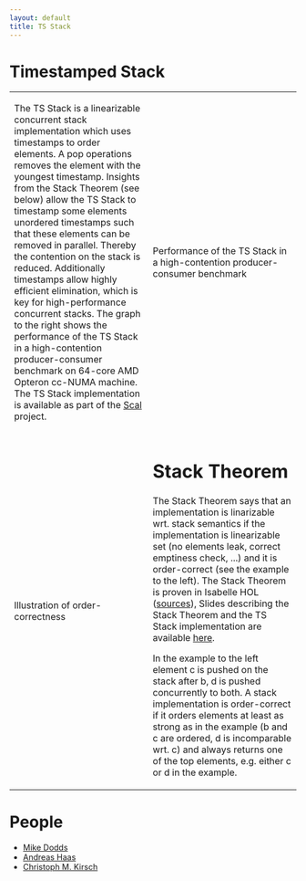 ```yaml
---
layout: default
title: TS Stack
---
```


# Timestamped Stack

<table>
<tr>
<td valign="top" width="480">

The TS Stack is a linearizable concurrent stack implementation which uses
timestamps to order elements. A pop operations removes the element with the
youngest timestamp. Insights from the Stack Theorem (see below) allow the
TS Stack to timestamp some elements unordered timestamps such that these
elements can be removed in parallel. Thereby the contention on the stack is
reduced. Additionally timestamps allow highly efficient elimination, which
is key for high-performance concurrent stacks. The graph to the right shows
the performance of the TS Stack in a high-contention producer-consumer
benchmark on 64-core AMD Opteron cc-NUMA machine. The TS Stack
implementation is available as part of the <a href="../">Scal</a> project.

</td>
<td>
<object type="image/svg+xml" data="prodcon.svg">
  Performance of the TS Stack in a high-contention producer-consumer benchmark
</object>
</td>
</tr>
<tr/>
<tr>
<td>

<object type="image/svg+xml" data="order_correct.svg">
Illustration of order-correctness
</object>

</td>
<td width="480">
<h1>Stack Theorem</h1>
<p>
The Stack Theorem says that an implementation is linarizable wrt. stack
semantics if the implementation is linearizable set (no elements leak,
correct emptiness check, ...) and it is order-correct (see the example to
the left). The Stack Theorem is proven in Isabelle HOL (<a
href="stackthm.tgz">sources</a>), Slides describing the Stack Theorem and
the TS Stack implementation are available <a
href="http://www.cs.uni-salzburg.at/~ahaas/slides/frida14.svg">here</a>.
</p>

<p>
In the example to the left element c is pushed on the stack after b, d is pushed
concurrently to both.  A stack implementation is order-correct if it orders
elements at least as strong as in the example (b and c are ordered, d is
incomparable wrt. c) and always returns one of the top elements, e.g.
either c or d in the example.
</p>
</td>
</tr>
</table>

<h1>People</h1>
<ul>
  <li><a href="http://www-users.cs.york.ac.uk/~miked/">Mike Dodds</a></li>
  <li><a href="http://cs.uni-salzburg.at/~ahaas/">Andreas Haas</a></li>
  <li><a href="http://cs.uni-salzburg.at/~ck/">Christoph M. Kirsch</a></li>
</ul>

